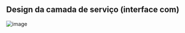 ## Design da camada de serviço (interface com)
![image](https://github.com/devjleonardo/assets/blob/main/interfaces-java/02%20-%20Solu%C3%A7%C3%A3o%20do%20problema%20-%20com%20interface/Design%20da%20camada%20de%20servi%C3%A7o%20(com%20interface).png)